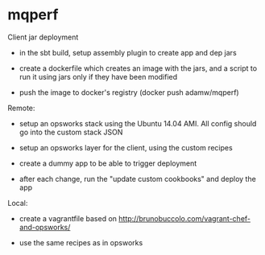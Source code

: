 mqperf
======

Client jar deployment

* in the sbt build, setup assembly plugin to create app and dep jars

* create a dockerfile which creates an image with the jars, and a script to run it
using jars only if they have been modified

* push the image to docker's registry (docker push adamw/mqperf)

Remote:

* setup an opsworks stack using the Ubuntu 14.04 AMI. All config should go into the custom stack JSON

* setup an opsworks layer for the client, using the custom recipes

* create a dummy app to be able to trigger deployment

* after each change, run the "update custom cookbooks" and deploy the app

Local:

* create a vagrantfile based on http://brunobuccolo.com/vagrant-chef-and-opsworks/

* use the same recipes as in opsworks